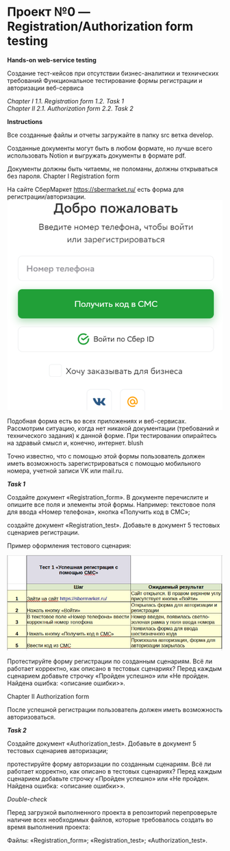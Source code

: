<h1> Проект №0 — Registration/Authorization form testing </h1>

<strong> Hands-on web-service testing </strong>

Создание тест-кейсов при отсутствии бизнес-аналитики и технических требований
Функциональное тестирование формы регистрации и авторизации веб-сервиса

<em> Chapter I
1.1. Registration form 1.2. Task 1 <br>
Chapter II
2.1. Authorization form 2.2. Task 2 </em><br>

<strong> Instructions</strong>

Все созданные файлы и отчеты загружайте в папку src ветка develop.

Созданные документы могут быть в любом формате, но лучше всего использовать Notion и выгружать документы в формате pdf.

Документы должны быть читаемы, не поломаны, должны открываться без пароля.
Chapter I
Registration form

На сайте СберМаркет https://sbermarket.ru/ есть форма для регистрации/авторизации.
<img src="https://github.com/Abbymich/Schoo21/blob/MT_project00/Reglog-form.png">

Подобная форма есть во всех приложениях и веб-сервисах. Рассмотрим ситуацию, когда нет никакой документации (требований и технического задания) к данной форме. При тестировании опирайтесь на здравый смысл и, конечно, интернет. blush

Точно известно, что с помощью этой формы пользователь должен иметь возможность зарегистрироваться с помощью мобильного номера, учетной записи VK или mail.ru.

<strong> <em> Task 1</em> </strong>

Создайте документ «Registration_form». В документе перечислите и опишите все поля и элементы этой формы. Например: текстовое поля для ввода «Номер телефона», кнопка «Получить код в СМС»;

создайте документ «Registration_test». Добавьте в документ 5 тестовых сценариев регистрации.

Пример оформления тестового сценария:

<img src="https://github.com/Abbymich/Schoo21/blob/MT_project00/Test_example_.png">

Протестируйте форму регистрации по созданным сценариям. Всё ли работает корректно, как описано в тестовых сценариях? Перед каждым сценарием добавьте строчку «Пройден успешно» или «Не пройден. Найдена ошибка: <описание ошибки>».

Chapter II
Authorization form

После успешной регистрации пользователь должен иметь возможность авторизоваться.

<strong> <em> Task 2</em> </strong>

Создайте документ «Authorization_test». Добавьте в документ 5 тестовых сценариев авторизации;

протестируйте форму авторизации по созданным сценариям. Всё ли работает корректно, как описано в тестовых сценариях? Перед каждым сценарием добавьте строчку «Пройден успешно» или «Не пройден. Найдена ошибка: <описание ошибки>».

<em> Double-check</em>

Перед загрузкой выполненного проекта в репозиторий перепроверьте наличие всех необходимых файлов, которые требовалось создать во время выполнения проекта:

Файлы:
«Registration_form»;
«Registration_test»;
«Authorization_test».
 
